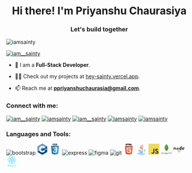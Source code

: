 <h1 align="center">Hi there! I'm Priyanshu Chaurasiya</h1>
<h3 align="center">Let's build together</h3>

<p align="left"> <img src="https://komarev.com/ghpvc/?username=iamsainty&label=Profile%20views&color=0e75b6&style=flat" alt="iamsainty" /> </p>

<p align="left"> <a href="https://x.com/iam__sainty" target="_blank"><img src="https://img.shields.io/twitter/follow/iam__sainty?logo=twitter&style=for-the-badge" alt="iam__sainty" /></a> </p>

- 🌱 I am a **Full-Stack Developer**.

- 👨‍💻 Check out my projects at [hey-sainty.vercel.app](https://hey-sainty.vercel.app).

- 📫 Reach me at **ppriyanshuchaurasia@gmail.com**.

<h3 align="left">Connect with me:</h3>
<p align="left">
  <a href="https://x.com/iam__sainty" target="_blank"><img src="https://raw.githubusercontent.com/rahuldkjain/github-profile-readme-generator/master/src/images/icons/Social/twitter.svg" alt="iam__sainty" height="25" width="30" /></a>
  <a href="https://www.linkedin.com/in/iamsainty/" target="_blank"><img src="https://raw.githubusercontent.com/rahuldkjain/github-profile-readme-generator/master/src/images/icons/Social/linked-in-alt.svg" alt="iamsainty" height="25" width="30" /></a>
  <a href="https://www.instagram.com/iam__sainty" target="_blank"><img src="https://raw.githubusercontent.com/rahuldkjain/github-profile-readme-generator/master/src/images/icons/Social/instagram.svg" alt="iam__sainty" height="25" width="30" /></a>
  <a href="https://medium.com/@iamsainty" target="_blank"><img src="https://raw.githubusercontent.com/rahuldkjain/github-profile-readme-generator/master/src/images/icons/Social/medium.svg" alt="iamsainty" height="25" width="30" /></a>
  <a href="https://leetcode.com/iamsainty/" target="_blank"><img src="https://raw.githubusercontent.com/rahuldkjain/github-profile-readme-generator/master/src/images/icons/Social/leet-code.svg" alt="iamsainty" height="25" width="30" /></a>
</p>

<h3 align="left">Languages and Tools:</h3>
<p align="left">
  <img src="https://getbootstrap.com/docs/5.3/assets/brand/bootstrap-logo-shadow.png" alt="bootstrap" width="30" height="30"/>
  <img src="https://raw.githubusercontent.com/devicons/devicon/master/icons/cplusplus/cplusplus-original.svg" alt="cplusplus" width="30" height="30"/>
  <img src="https://raw.githubusercontent.com/devicons/devicon/master/icons/css3/css3-original-wordmark.svg" alt="css3" width="30" height="30"/>
  <img src="https://encrypted-tbn0.gstatic.com/images?q=tbn:ANd9GcSWVmXTRybjWV4i9IV85_D7GtvdrJtzYHe8kn5KnJudvtK-OYhpqwTP-2aDiWyKrZvkEtE&usqp=CAU" alt="express" width="30" height="30"/>
  <img src="https://www.vectorlogo.zone/logos/figma/figma-icon.svg" alt="figma" width="30" height="30"/>
  <img src="https://www.vectorlogo.zone/logos/git-scm/git-scm-icon.svg" alt="git" width="30" height="30"/>
  <img src="https://raw.githubusercontent.com/devicons/devicon/master/icons/html5/html5-original-wordmark.svg" alt="html5" width="30" height="30"/>
  <img src="https://raw.githubusercontent.com/devicons/devicon/master/icons/java/java-original.svg" alt="java" width="30" height="30"/>
  <img src="https://raw.githubusercontent.com/devicons/devicon/master/icons/javascript/javascript-original.svg" alt="javascript" width="30" height="30"/>
  <img src="https://raw.githubusercontent.com/devicons/devicon/master/icons/mongodb/mongodb-original-wordmark.svg" alt="mongodb" width="30" height="30"/>
  <img src="https://raw.githubusercontent.com/devicons/devicon/master/icons/nodejs/nodejs-original-wordmark.svg" alt="nodejs" width="30" height="30"/>
  <img src="https://raw.githubusercontent.com/devicons/devicon/master/icons/react/react-original-wordmark.svg" alt="react" width="30" height="30"/>
</p>
